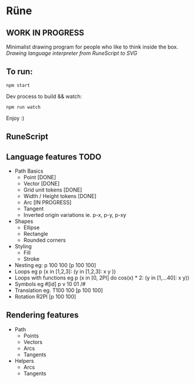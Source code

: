 # Rüne

## WORK IN PROGRESS

Minimalist drawing program for people who like to think inside the box.
_Drawing language interpreter from RuneScript to SVG_

## To run:

```
npm start
```

Dev process to build && watch:

```
npm run watch
```

Enjoy :)

## RuneScript

## Language features TODO

* Path Basics
  * Point [DONE]
  * Vector [DONE]
  * Grid unit tokens [DONE]
  * Width / Height tokens [DONE]
  * Arc [IN PROGRESS]
  * Tangent
  * Inverted origin variations ie. p-x, p-y, p-xy
* Shapes
  * Ellipse
  * Rectangle
  * Rounded corners
* Styling
  * Fill
  * Stroke
* Nesting eg: p 100 100 [p 100 100]
* Loops eg p (x in [1,2,3]: (y in [1,2,3]: x y ))
* Loops with functions eg p (x in [0, 2PI] do cos(x) \* 2: (y in [1,...40]: x y))
* Symbols
  eg #[id]
  p v 10 01
  /#
* Translation eg. T100 100 [p 100 100]
* Rotation R2PI [p 100 100]

## Rendering features

* Path
  * Points
  * Vectors
  * Arcs
  * Tangents
* Helpers
  * Arcs
  * Tangents
